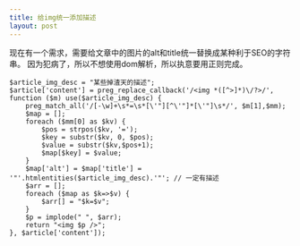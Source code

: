```yaml
---
title: 给img统一添加描述
layout: post
---
```


现在有一个需求，需要给文章中的图片的alt和title统一替换成某种利于SEO的字符串。
因为犯病了，所以不想使用dom解析，所以执意要用正则完成。

    $article_img_desc = "某些掉渣天的描述";
    $article['content'] = preg_replace_callback('/<img *([^>]*)\/?>/', function ($m) use($article_img_desc) {
        preg_match_all('/[-\w]+\s*=\s*[\'"][^\'"]*[\'"]\s*/', $m[1],$mm);
        $map = [];
        foreach ($mm[0] as $kv) {
            $pos = strpos($kv, '=');
            $key = substr($kv, 0, $pos);
            $value = substr($kv,$pos+1);
            $map[$key] = $value;
        }
        $map['alt'] = $map['title'] = '"'.htmlentities($article_img_desc).'"'; // 一定有描述
        $arr = [];
        foreach ($map as $k=>$v) {
            $arr[] = "$k=$v";
        }
        $p = implode(" ", $arr);
        return "<img $p />";
    }, $article['content']);

